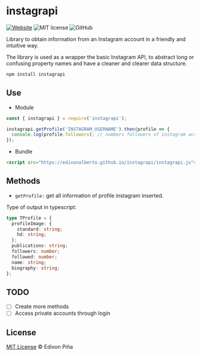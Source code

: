 # instagrapi

[![Website](https://img.shields.io/badge/Author-Edixon_Piña-blue.svg)](https://edixonalberto.com)
![MIT license](https://img.shields.io/badge/License-MIT-green.svg)
![GitHub](https://img.shields.io/github/followers/EdixonAlberto.svg?label=Follow&style=social)

Library to obtain information from an Instagram account in a friendly and intuitive way.

The library is used as a wrapper the basic Instagram API, to abstract long or confusing
property names and have a cleaner and clearer data structure.

```sh
npm install instagrapi
```

## Use

- Module

```js
const { instagrapi } = require('instagrapi');

instagrapi.getProfile('INSTAGRAM_USERNAME').then(profile => {
  console.log(profile.followers); // numbers followers of instagram account
});
```

- Bundle

```html
<script src="https://edixonalberto.github.io/instagrapi/instagrapi.js"></script>
```

## Methods

- `getProfile:` get all information of profile instagram inserted.

Type of output in typescript:

```ts
type TProfile = {
  profileImage: {
    standard: string;
    hd: string;
  };
  publications: string;
  followers: number;
  followed: number;
  name: string;
  biography: string;
};
```

## TODO

- [ ] Create more methods
- [ ] Access private accounts through login

## License

[MIT License](./LICENSE) &copy; Edixon Piña
